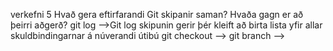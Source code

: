 verkefni 5
Hvað gera eftirfarandi Git skipanir saman? Hvaða gagn er að þeirri aðgerð?
git log -->Git log skipunin gerir þér kleift að birta lista yfir allar skuldbindingarnar á núverandi útibú
git checkout -->
git branch -->